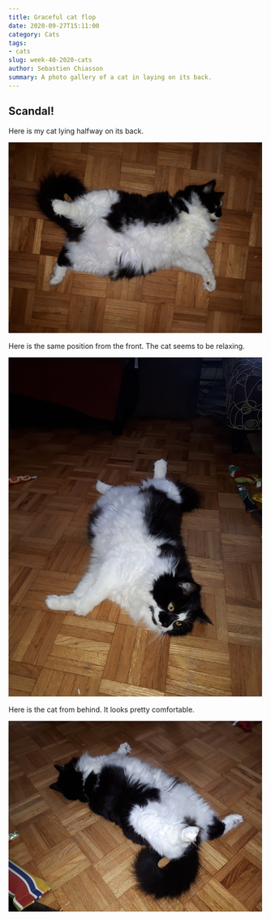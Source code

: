 ```yaml
---
title: Graceful cat flop
date: 2020-09-27T15:11:00
category: Cats
tags:
- cats
slug: week-40-2020-cats
author: Sebastien Chiasson
summary: A photo gallery of a cat in laying on its back.
---
```


## Scandal!

Here is my cat lying halfway on its back.

![Cat on its back](images/20200927_125519.jpg)

Here is the same position from the front. The cat seems to be relaxing.

![Cat on its back, face-to-face](images/20200927_125530.jpg)

Here is the cat from behind. It looks pretty comfortable.

![The mysteries of feline rest](images/20200927_125541.jpg)
